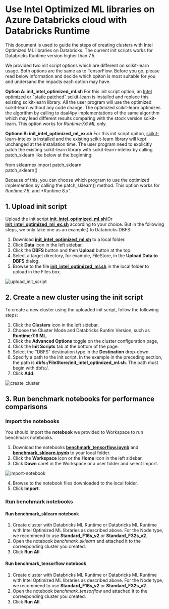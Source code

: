 # Use Intel Optimized ML libraries on Azure Databricks cloud with Databricks Runtime 
This document is used to guide the steps of creating clusters with Intel Optimized ML libraries on Databricks.  The current init scripts works for Databricks Runtime version higher than 7.5. 

We provided two init script options which are different on scikit-learn usage. Both options are the same as to TensorFlow. Before you go, please read below information and decide which opiton is most suitable for you and undersand the impacts each option may have.

**Option A: init_intel_optimized_ml.sh** For this init script option, an [Intel optimized or "static patched" scikit-learn](https://anaconda.org/intel/scikit-learn) is installed and replace this existing scikit-learn library. All the user program will use the optimized scikit-learn without any code change. The optimized scikit-learn optimizes the algorithm by calling to daal4py implementations of the same algorithm which may lead different results comparing with the stock version scikit-learn. This option works for *Runtime:7.6 ML* only. 

**Optionn B: init_intel_optimized_ml_ex.sh**  For this init scirpt opiton, [scikit-learn-intelex](https://github.com/intel/scikit-learn-intelex#%EF%B8%8F-get-started) is installed and the existing scikit-learn library will kept unchanged at the installation time. The user program need to explicitly patch the existing scikit-learn library with scikit-learn-intelex by calling patch_sklearn like below at the beginning:

from sklearnex import patch_sklearn <br/>
patch_sklearn()

Because of this, you can choose which program to use the optimized implemention by calling the patch_sklearn() method. This option works for *Runtime:7.6*, and *Runtime 8.x". 

## 1. Upload init script

Upload the init script **[init_intel_optimized_ml.sh](./init_intel_optimized_ml.sh)**(Or **[init_intel_optimized_ml_ex.sh](./init_intel_optimized_ml_ex.sh)** according to your choice. But in the following steps, we only take one as an example.) to Databricks DBFS:

1. Download **[init_intel_optimized_ml.sh](./init_intel_optimized_ml.sh)** to a local folder.
2. Click **Data** icon in the left sidebar.
3. Click the **DBFS** button and then **Upload** button at the top.
4. Select a target directory, for example, FileStore, in the **Upload Data to DBFS** dialog.
5. Browse to the file **[init_intel_optimized_ml.sh](./init_intel_optimized_ml.sh)** in the local folder to upload in the Files box.

![upload_init_script](./imgs/upload_init_script.png)


## 2. Create a new cluster using the init script
To create a new cluster using the uploaded init script, follow the following steps:

1. Click the  **Clusters** icon in the left sidebar.
2. Choose the Cluster Mode and Databricks Runtim Version, such as **Runtime:7.6 ML**.
3. Click the **Advanced Options** toggle on the cluster configuration page,
4. Click the **Init Scripts** tab at the bottom of the page.
5. Select the "DBFS" destination type in the **Destination** drop-down.
6. Specify a path to the init script. In the example in the preceding section, the path is **dbfs:/FileStore/init_intel_optimized_ml.sh**. The path must begin with dbfs:/.
7. Click **Add**. 

![create_cluster](./imgs/create_cluster.png)


## 3. Run benchmark notebooks for performance comparisons

###  Import the notebooks
You should import the **notebook**  we provided to Workspace to run benchmark notebooks.

1. Download the notebooks **[benchmark_tensorflow.ipynb](./benchmark/benchmark_tensorflow.ipynb)** and **[benchmark_sklearn.ipynb](./benchmark/benchmark_sklearn.ipynb)** to your local folder.
2. Click the  **Workspace** icon or the  **Home** icon in the left sidebar.
3. Click **Down** caret in the Workspace or a user folder and select Import. 

![import-notebook](./imgs/import-notebook.png)

4. Browse to the notebook files downloaded to the local folder.
5. Click **Import**.


### Run benchmark notebooks
#### Run benchmark_sklearn notebook
 1. Create cluster with Databricks ML Runtime or Databricks ML Runtime with Intel Optimized ML libraries as described above. For the Node type, we recommend to use **Standard_F16s_v2** or **Standard_F32s_v2**.
 2. Open the notebook *benchmark_sklearn* and attached it to the corresponding cluster you created.
 3. Click **Run All**.
   
#### Run benchmark_tensorflow notebook
 1. Create cluster with Databricks ML Runtime or Databricks ML Runtime with Intel Optimized ML libraries as described above. For the Node type, we recommend to use **Standard_F16s_v2** or **Standard_F32s_v2**.
 2. Open the notebook *benchmark_tensorflow* and attached it to the corresponding cluster you created.
 3. Click **Run All**.

